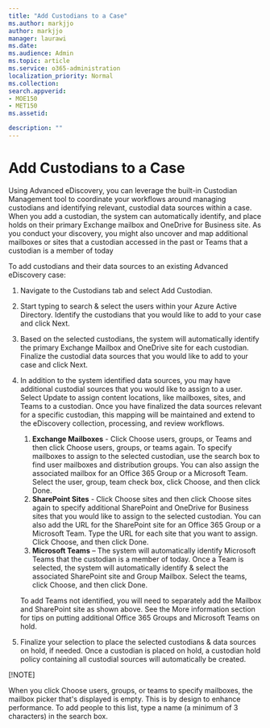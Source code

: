 ```yaml
---
title: "Add Custodians to a Case"
ms.author: markjjo
author: markjjo
manager: laurawi
ms.date: 
ms.audience: Admin
ms.topic: article
ms.service: o365-administration
localization_priority: Normal
ms.collection: 
search.appverid: 
- MOE150
- MET150
ms.assetid: 

description: ""
---
```


# Add Custodians to a Case

Using Advanced eDiscovery, you can leverage the built-in Custodian Management tool to coordinate your workflows around managing custodians and identifying relevant, custodial data sources within a case. When you add a custodian, the system can automatically identify, and place holds on their primary Exchange mailbox and OneDrive for Business site. As you conduct your discovery, you might also uncover and map additional mailboxes or sites that a custodian accessed in the past or Teams that a custodian is a member of today

To add custodians and their data sources to an existing Advanced eDiscovery case: 
 1. Navigate to the Custodians tab and select Add Custodian. 
  
 1. Start typing to search & select the users within your Azure Active Directory.  Identify the custodians that you would like to add to your case and click Next.

 1. Based on the selected custodians, the system will automatically identify the primary Exchange Mailbox and OneDrive site for each custodian. Finalize the custodial data sources that you would like to add to your case and click Next.

 1. In addition to the system identified data sources, you may have additional custodial sources that you would like to assign to a user. Select Update to assign content locations, like mailboxes, sites, and Teams to a custodian. Once you have finalized the data sources relevant for a specific custodian, this mapping will be maintained and extend to the eDiscovery collection, processing, and review workflows.
    1. **Exchange Mailboxes** - Click Choose users, groups, or Teams and then click Choose users, groups, or teams again. To specify mailboxes to assign to the selected custodian, use the search box to find user mailboxes and distribution groups. You can also assign the associated mailbox for an Office 365 Group or a Microsoft Team. Select the user, group, team check box, click Choose, and then click Done.
    1. **SharePoint Sites** - Click Choose sites and then click Choose sites again to specify additional SharePoint and OneDrive for Business sites that you would like to assign to the selected custodian. You can also add the URL for the SharePoint site for an Office 365 Group or a Microsoft Team. Type the URL for each site that you want to assign. Click Choose, and then click Done.
    1. **Microsoft Teams** – The system will automatically identify Microsoft Teams that the custodian is a member of today. Once a Team is selected, the system will automatically identify & select the associated SharePoint site and Group Mailbox. Select the teams, click Choose, and then click Done.
    
      To add Teams not identified, you will need to separately add the Mailbox and SharePoint site as shown above. See the More information section for tips on putting additional Office 365 Groups and Microsoft Teams on hold.

1. Finalize your selection to place the selected custodians & data sources on hold, if needed. Once a custodian is placed on hold, a custodian hold policy containing all custodial sources will automatically be created.
    
 [!NOTE]

When you click Choose users, groups, or teams to specify mailboxes, the mailbox picker that's displayed is empty. This is by design to enhance performance. To add people to this list, type a name (a minimum of 3 characters) in the search box.
    




